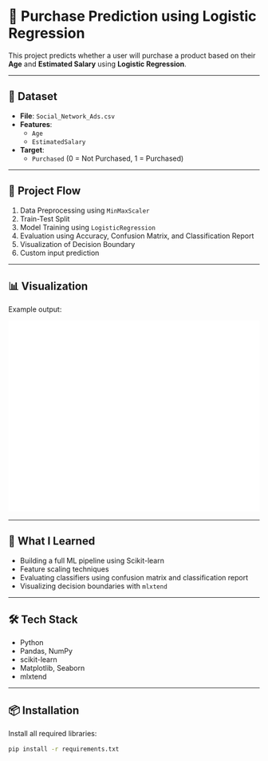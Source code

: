 # 🧠 Purchase Prediction using Logistic Regression

This project predicts whether a user will purchase a product based on their **Age** and **Estimated Salary** using **Logistic Regression**.

---

## 📂 Dataset

- **File**: `Social_Network_Ads.csv`
- **Features**:
  - `Age`
  - `EstimatedSalary`
- **Target**:
  - `Purchased` (0 = Not Purchased, 1 = Purchased)

---

## 🚀 Project Flow

1. Data Preprocessing using `MinMaxScaler`
2. Train-Test Split
3. Model Training using `LogisticRegression`
4. Evaluation using Accuracy, Confusion Matrix, and Classification Report
5. Visualization of Decision Boundary
6. Custom input prediction

---

## 📊 Visualization

Example output:

![Decision Boundary](images/decision_boundary.png)

---

## 🧠 What I Learned

- Building a full ML pipeline using Scikit-learn
- Feature scaling techniques
- Evaluating classifiers using confusion matrix and classification report
- Visualizing decision boundaries with `mlxtend`

---

## 🛠️ Tech Stack

- Python
- Pandas, NumPy
- scikit-learn
- Matplotlib, Seaborn
- mlxtend

---

## 📦 Installation

Install all required libraries:

```bash
pip install -r requirements.txt

